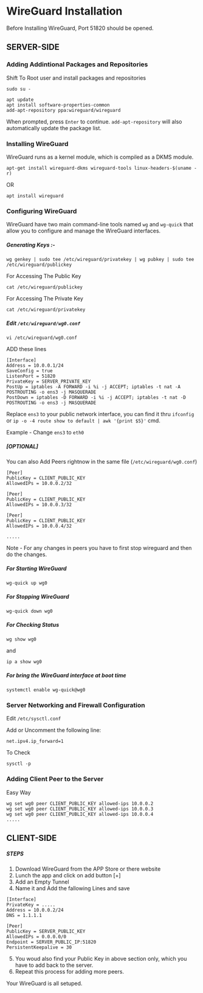 # WireGuard Installation

Before Installing WireGuard, Port 51820 should be opened.

## SERVER-SIDE

### Adding Addintional Packages and Repositories

Shift To Root user and install packages and repositories

```
sudo su -
```

```
apt update
apt install software-properties-common
add-apt-repository ppa:wireguard/wireguard
```

When prompted, press `Enter` to continue. `add-apt-repository` will also automatically update the package list.

### Installing WireGuard

WireGuard runs as a kernel module, which is compiled as a DKMS module.

```
apt-get install wireguard-dkms wireguard-tools linux-headers-$(uname -r)
```

OR

```
apt install wireguard
```

### Configuring WireGuard 

WireGuard have two main command-line tools named `wg` and `wg-quick` that allow you to configure and manage the WireGuard interfaces.

##### Generating Keys :-

```
wg genkey | sudo tee /etc/wireguard/privatekey | wg pubkey | sudo tee /etc/wireguard/publickey
```

For Accessing The Public Key

```
cat /etc/wireguard/publickey
```

For Accessing The Private Key

```
cat /etc/wireguard/privatekey
```

##### Edit `/etc/wireguard/wg0.conf `

```
vi /etc/wireguard/wg0.conf
```

ADD these lines

```
[Interface]
Address = 10.0.0.1/24
SaveConfig = true
ListenPort = 51820
PrivateKey = SERVER_PRIVATE_KEY
PostUp = iptables -A FORWARD -i %i -j ACCEPT; iptables -t nat -A POSTROUTING -o ens3 -j MASQUERADE
PostDown = iptables -D FORWARD -i %i -j ACCEPT; iptables -t nat -D POSTROUTING -o ens3 -j MASQUERADE
```

Replace `ens3` to your public network interface, you can find it thru `ifconfig` or `ip -o -4 route show to default | awk '{print $5}'` cmd.

Example - Change `ens3` to `eth0`


##### [OPTIONAL] 

You can also Add Peers rightnow in the same file (`/etc/wireguard/wg0.conf`)

```
[Peer]
PublicKey = CLIENT_PUBLIC_KEY
AllowedIPs = 10.0.0.2/32

[Peer]
PublicKey = CLIENT_PUBLIC_KEY
AllowedIPs = 10.0.0.3/32

[Peer]
PublicKey = CLIENT_PUBLIC_KEY
AllowedIPs = 10.0.0.4/32

.....

```

Note - For any changes in peers you have to first stop wireguard and then do the changes. 

##### For Starting WireGuard

```
wg-quick up wg0
```

##### For Stopping WireGuard

```
wg-quick down wg0
```

##### For Checking Status

```
wg show wg0
```

and

```
ip a show wg0
```

##### For bring the WireGuard interface at boot time

```
systemctl enable wg-quick@wg0
```

### Server Networking and Firewall Configuration

Edit `/etc/sysctl.conf`

Add or Uncomment the following line:

```
net.ipv4.ip_forward=1
```

To Check

```
sysctl -p
```

### Adding Client Peer to the Server 

Easy Way

```
wg set wg0 peer CLIENT_PUBLIC_KEY allowed-ips 10.0.0.2
wg set wg0 peer CLIENT_PUBLIC_KEY allowed-ips 10.0.0.3
wg set wg0 peer CLIENT_PUBLIC_KEY allowed-ips 10.0.0.4
.....
```

## CLIENT-SIDE

##### STEPS

1. Download WireGuard from the APP Store or there website 
2. Lunch the app and click on add button [+]
3. Add an Empty Tunnel
4. Name it and Add the fallowing Lines and save

```
[Interface]
PrivateKey = .....
Address = 10.0.0.2/24
DNS = 1.1.1.1 

[Peer]
PublicKey = SERVER_PUBLIC_KEY
AllowedIPs = 0.0.0.0/0
Endpoint = SERVER_PUBLIC_IP:51820
PersistentKeepalive = 30

```
5. You woud also find your Public Key in above section only, which you have to add back to the server.
6. Repeat this process for adding more peers.

Your WireGuard is all setuped.





